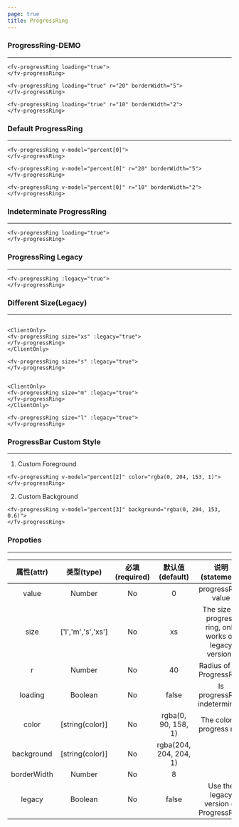 ```yaml
---
page: true
title: ProgressRing
--- 
```

### ProgressRing-DEMO
--- 

<script>
export default {
    data () {
        return {
            percent: [10,20,30,35]
        }
    },
    mounted () {
        setInterval(() => {
            for(let item of this.percent) {
                let index = this.percent.indexOf(item);
                this.percent[index] = Math.ceil(Math.random() * 100);
            }
        }, 3000);
    }
}
</script>

<ClientOnly>
<fv-progressRing loading="true">
</fv-progressRing>
</ClientOnly>

```vue
<fv-progressRing loading="true">
</fv-progressRing>
```

<ClientOnly>
<fv-progressRing loading="true" r="20" borderWidth="5">
</fv-progressRing>
</ClientOnly>

```vue
<fv-progressRing loading="true" r="20" borderWidth="5">
</fv-progressRing>
```


<ClientOnly>
<fv-progressRing loading="true" r="10" borderWidth="2">
</fv-progressRing>
</ClientOnly>

```vue
<fv-progressRing loading="true" r="10" borderWidth="2">
</fv-progressRing>
```

### Default ProgressRing
---

<ClientOnly>
<fv-progressRing v-model="percent[0]">
</fv-progressRing>
</ClientOnly>

```vue
<fv-progressRing v-model="percent[0]">
</fv-progressRing>
```


<ClientOnly>
<fv-progressRing v-model="percent[0]" r="20" borderWidth="5">
</fv-progressRing>
</ClientOnly>

```vue
<fv-progressRing v-model="percent[0]" r="20" borderWidth="5">
</fv-progressRing>
```


<ClientOnly>
<fv-progressRing v-model="percent[0]" r="10" borderWidth="2">
</fv-progressRing>
</ClientOnly>

```vue
<fv-progressRing v-model="percent[0]" r="10" borderWidth="2">
</fv-progressRing>
```

### Indeterminate ProgressRing
---

<ClientOnly>
<fv-progressRing loading="true">
</fv-progressRing>
</ClientOnly>

```vue
<fv-progressRing loading="true">
</fv-progressRing>
```

### ProgressRing Legacy
---

<ClientOnly>
<fv-progressRing :legacy="true">
</fv-progressRing>
</ClientOnly>

```vue
<fv-progressRing :legacy="true">
</fv-progressRing>
```

### Different Size(Legacy)
---

<ClientOnly>
<fv-progressRing size="xs" :legacy="true">
</fv-progressRing>
</ClientOnly>

<fv-progressRing size="s" :legacy="true">
</fv-progressRing>


<ClientOnly>
<fv-progressRing size="m" :legacy="true">
</fv-progressRing>
</ClientOnly>

<fv-progressRing size="l" :legacy="true">
</fv-progressRing>

```vue

<ClientOnly>
<fv-progressRing size="xs" :legacy="true">
</fv-progressRing>
</ClientOnly>

<fv-progressRing size="s" :legacy="true">
</fv-progressRing>


<ClientOnly>
<fv-progressRing size="m" :legacy="true">
</fv-progressRing>
</ClientOnly>

<fv-progressRing size="l" :legacy="true">
</fv-progressRing>
```

### ProgressBar Custom Style
---
1. Custom Foreground

<ClientOnly>
<fv-progressRing v-model="percent[2]" color="rgba(0, 204, 153, 1)">
</fv-progressRing>
</ClientOnly>

```vue
<fv-progressRing v-model="percent[2]" color="rgba(0, 204, 153, 1)">
</fv-progressRing>
```

2. Custom Background

<ClientOnly>
<fv-progressRing v-model="percent[3]" background="rgba(0, 204, 153, 0.6)">
</fv-progressRing>
</ClientOnly>

```vue
<fv-progressRing v-model="percent[3]" background="rgba(0, 204, 153, 0.6)">
</fv-progressRing>
```



### Propoties
---
| 属性(attr)  |     类型(type)     | 必填(required) |    默认值(default)     |                     说明(statement)                      |
|:-----------:|:------------------:|:--------------:|:----------------------:|:--------------------------------------------------------:|
|    value    |       Number       |       No       |           0            |                    progressRing value                    |
|    size     | ['l','m','s','xs'] |       No       |           xs           | The size of progress ring, only works on legacy versions |
|      r      |       Number       |       No       |           40           |                Radius of the ProgressRing                |
|   loading   |      Boolean       |       No       |         false          |              Is progressRing indeterminate               |
|    color    |  [string(color)]   |       No       |  rgba(0, 90, 158, 1)   |                The color of progress ring                |
| background  |  [string(color)]   |       No       | rgba(204, 204, 204, 1) |                                                          |
| borderWidth |       Number       |       No       |           8            |                                                          |
|   legacy    |      Boolean       |       No       |         false          |          Use the legacy version of ProgressRing          |

